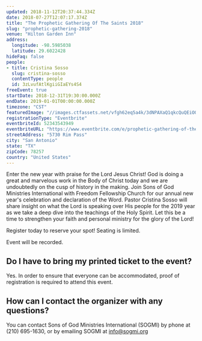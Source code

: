 ```yaml
---
updated: 2018-11-12T20:37:44.334Z
date: 2018-07-27T12:07:17.374Z
title: "The Prophetic Gathering Of The Saints 2018"
slug: "prophetic-gathering-2018"
venue: "Hilton Garden Inn"
address:
  longitude: -98.5985038
  latitude: 29.6022428
hideFaq: false
people:
- title: Cristina Sosso
  slug: cristina-sosso
  contentType: people
  id: 3zLvufAtlKgiiGIaEYs4S4
freeEvent: true
startDate: 2018-12-31T19:30:00.000Z
endDate: 2019-01-01T00:00:00.000Z
timezone: "CST"
featuredImage: "//images.ctfassets.net/vfgh62eq5a4k/3dNPAXaQ1qkcQuQEiOQs4S/7688f01fa99d7d62dd2dffa6fcb13928/ray-hennessy-299620-unsplash__1_.jpg"
registrationType: "Eventbrite"
eventbriteId: 52343543949
eventbriteURL: "https://www.eventbrite.com/e/prophetic-gathering-of-the-saints-2019-new-years-celebration-tickets-52343543949"
streetAddress: "5730 Rim Pass"
city: "San Antonio"
state: "TX"
zipCode: 78257
country: "United States"
---
```

Enter the new year with praise for the Lord Jesus Christ! God is doing a great and marvelous work in the Body of Christ today and we are undoubtedly on the cusp of history in the making. Join Sons of God Ministries International with Freedom Fellowship Church for our annual new year's celebration and declaration of the Word. Pastor Cristina Sosso will share insight on what the Lord is speaking over His people for the 2019 year as we take a deep dive into the teachings of the Holy Spirit. Let this be a time to strengthen your faith and personal ministry for the glory of the Lord!

Register today to reserve your spot! Seating is limited.

Event will be recorded.

<faq>

## Do I have to bring my printed ticket to the event?

Yes. In order to ensure that everyone can be accommodated, proof of registration is required to attend this event.

## How can I contact the organizer with any questions?

You can contact Sons of God Ministries International (SOGMI) by phone at (210) 695-1630, or by emailing SOGMI at info@sogmi.org
